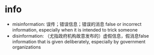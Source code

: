 # info

- misinformation: 误传；错误信息；错误的消息 false or incorrect information, especially when it is intended to trick someone
- disinformation: （尤指政府机构故意发布的）虚假信息，假消息false information that is given deliberately, especially by government organizations
